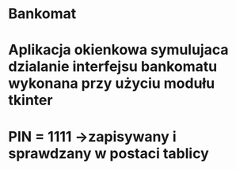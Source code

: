 # Bankomat
# Aplikacja okienkowa symulujaca dzialanie interfejsu bankomatu wykonana przy użyciu modułu tkinter
# PIN = 1111      ->zapisywany i sprawdzany w postaci tablicy



